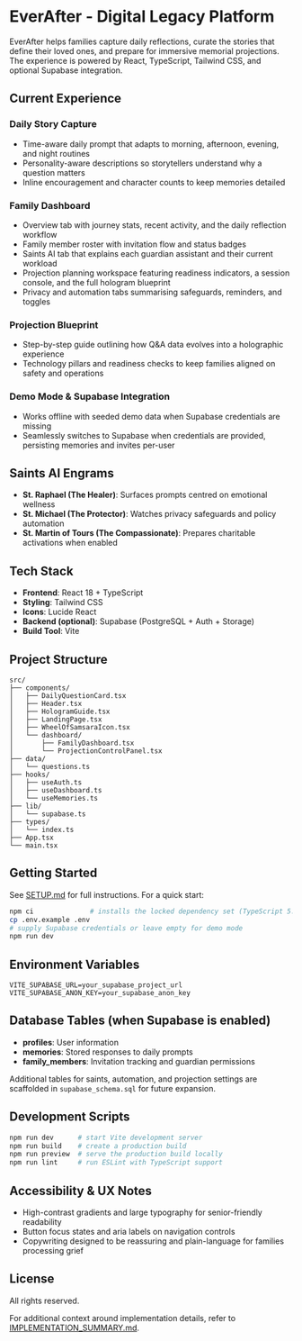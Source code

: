 # EverAfter - Digital Legacy Platform

EverAfter helps families capture daily reflections, curate the stories that define their loved ones, and prepare for immersive memorial projections. The experience is powered by React, TypeScript, Tailwind CSS, and optional Supabase integration.

## Current Experience

### Daily Story Capture
- Time-aware daily prompt that adapts to morning, afternoon, evening, and night routines
- Personality-aware descriptions so storytellers understand why a question matters
- Inline encouragement and character counts to keep memories detailed

### Family Dashboard
- Overview tab with journey stats, recent activity, and the daily reflection workflow
- Family member roster with invitation flow and status badges
- Saints AI tab that explains each guardian assistant and their current workload
- Projection planning workspace featuring readiness indicators, a session console, and the full hologram blueprint
- Privacy and automation tabs summarising safeguards, reminders, and toggles

### Projection Blueprint
- Step-by-step guide outlining how Q&A data evolves into a holographic experience
- Technology pillars and readiness checks to keep families aligned on safety and operations

### Demo Mode & Supabase Integration
- Works offline with seeded demo data when Supabase credentials are missing
- Seamlessly switches to Supabase when credentials are provided, persisting memories and invites per-user

## Saints AI Engrams
- **St. Raphael (The Healer)**: Surfaces prompts centred on emotional wellness
- **St. Michael (The Protector)**: Watches privacy safeguards and policy automation
- **St. Martin of Tours (The Compassionate)**: Prepares charitable activations when enabled

## Tech Stack
- **Frontend**: React 18 + TypeScript
- **Styling**: Tailwind CSS
- **Icons**: Lucide React
- **Backend (optional)**: Supabase (PostgreSQL + Auth + Storage)
- **Build Tool**: Vite

## Project Structure
```
src/
├── components/
│   ├── DailyQuestionCard.tsx
│   ├── Header.tsx
│   ├── HologramGuide.tsx
│   ├── LandingPage.tsx
│   ├── WheelOfSamsaraIcon.tsx
│   └── dashboard/
│       ├── FamilyDashboard.tsx
│       └── ProjectionControlPanel.tsx
├── data/
│   └── questions.ts
├── hooks/
│   ├── useAuth.ts
│   ├── useDashboard.ts
│   └── useMemories.ts
├── lib/
│   └── supabase.ts
├── types/
│   └── index.ts
├── App.tsx
└── main.tsx
```

## Getting Started

See [SETUP.md](./SETUP.md) for full instructions. For a quick start:

```bash
npm ci              # installs the locked dependency set (TypeScript 5.5.4)
cp .env.example .env
# supply Supabase credentials or leave empty for demo mode
npm run dev
```

## Environment Variables
```env
VITE_SUPABASE_URL=your_supabase_project_url
VITE_SUPABASE_ANON_KEY=your_supabase_anon_key
```

## Database Tables (when Supabase is enabled)
- **profiles**: User information
- **memories**: Stored responses to daily prompts
- **family_members**: Invitation tracking and guardian permissions

Additional tables for saints, automation, and projection settings are scaffolded in `supabase_schema.sql` for future expansion.

## Development Scripts
```bash
npm run dev      # start Vite development server
npm run build    # create a production build
npm run preview  # serve the production build locally
npm run lint     # run ESLint with TypeScript support
```

## Accessibility & UX Notes
- High-contrast gradients and large typography for senior-friendly readability
- Button focus states and aria labels on navigation controls
- Copywriting designed to be reassuring and plain-language for families processing grief

## License
All rights reserved.

For additional context around implementation details, refer to [IMPLEMENTATION_SUMMARY.md](./IMPLEMENTATION_SUMMARY.md).
